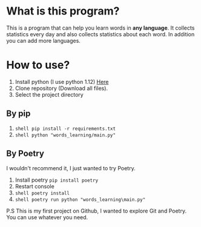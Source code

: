 # What is this program?

This is a program that can help you learn words in **any language**. It collects statistics every day and also collects statistics about each word. In addition you can add more languages.

# How to use?

1. Install python (I use python 1.12) [Here](https://www.python.org/downloads/)
2. Clone repository (Download all files).
3. Select the project directory

## By pip

1. `shell pip install -r requirements.txt`
2. `shell python "words_learning/main.py"`


## By Poetry

I wouldn't recommend it, I just wanted to try Poetry.
1. Install poetry 
    `pip install poetry`
2. Restart console
3. `shell poetry install`
4. `shell poetry run python "words_learning\main.py"`


P.S This is my first project on Github, I wanted to explore Git and Poetry. You can use whatever you need.